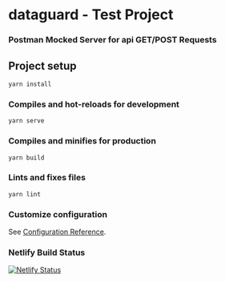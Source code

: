 # dataguard - Test Project

### Postman Mocked Server for api GET/POST Requests

## Project setup
```
yarn install
```

### Compiles and hot-reloads for development
```
yarn serve
```

### Compiles and minifies for production
```
yarn build
```

### Lints and fixes files
```
yarn lint
```

### Customize configuration
See [Configuration Reference](https://cli.vuejs.org/config/).

### Netlify Build Status

[![Netlify Status](https://api.netlify.com/api/v1/badges/29fd0c10-376d-4c9b-ab2f-71650b06a97a/deploy-status)](https://app.netlify.com/sites/dataguard-manias/deploys)
